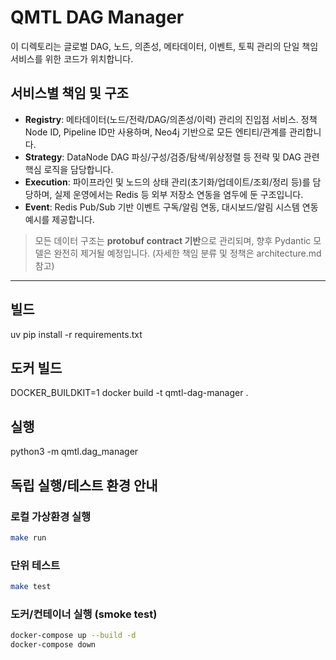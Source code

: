 # QMTL DAG Manager

이 디렉토리는 글로벌 DAG, 노드, 의존성, 메타데이터, 이벤트, 토픽 관리의 단일 책임 서비스를 위한 코드가 위치합니다.

## 서비스별 책임 및 구조

- **Registry**: 메타데이터(노드/전략/DAG/의존성/이력) 관리의 진입점 서비스. 정책 Node ID, Pipeline ID만 사용하며, Neo4j 기반으로 모든 엔티티/관계를 관리합니다.
- **Strategy**: DataNode DAG 파싱/구성/검증/탐색/위상정렬 등 전략 및 DAG 관련 핵심 로직을 담당합니다.
- **Execution**: 파이프라인 및 노드의 상태 관리(초기화/업데이트/조회/정리 등)를 담당하며, 실제 운영에서는 Redis 등 외부 저장소 연동을 염두에 둔 구조입니다.
- **Event**: Redis Pub/Sub 기반 이벤트 구독/알림 연동, 대시보드/알림 시스템 연동 예시를 제공합니다.

> 모든 데이터 구조는 **protobuf contract 기반**으로 관리되며, 향후 Pydantic 모델은 완전히 제거될 예정입니다. (자세한 책임 분류 및 정책은 architecture.md 참고)

---

## 빌드
uv pip install -r requirements.txt

## 도커 빌드
DOCKER_BUILDKIT=1 docker build -t qmtl-dag-manager .

## 실행
python3 -m qmtl.dag_manager

## 독립 실행/테스트 환경 안내

### 로컬 가상환경 실행
```sh
make run
```

### 단위 테스트
```sh
make test
```

### 도커/컨테이너 실행 (smoke test)
```sh
docker-compose up --build -d
docker-compose down
```
